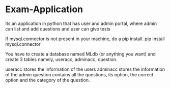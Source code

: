 # Exam-Application
Its an application in python that has user and admin portal, where admin can list and add questions and user can give tests

If mysql.connector is not present in your machine, do a pip install.
pip install mysql.connector

You have to create a database named MLdb (or anything you want) and create 3 tables namely, useracc, adminacc, question.

useracc stores the information of the users
adminacc stores the information of the admin
question contains all the questions, its option, the correct option and the category of the question.
